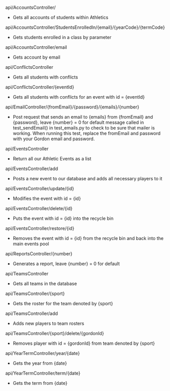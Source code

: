 api/AccountsController/
 - Gets all accounts of students within Athletics

api/AccountsController/StudentsEnrolledIn/{email}/{yearCode}/{termCode}
 - Gets students enrolled in a class by parameter

api/AccountsController/email
 - Gets account by email

api/ConflictsController
 - Gets all students with conflicts

api/ConflictsController/{eventId}
 - Gets all students with conflicts for an event with id = {eventId}

api/EmailController/{fromEmail}/{password}/{emails}/{number}
 - Post request that sends an email to {emails} from {fromEmail} and {password}, leave {number} = 0 for default message called in test_sendEmail() in test_emails.py to check to be sure that mailer is working.  When running this test, replace the fromEmail and password with your Gordon email and password.

api/EventsController
 - Return all our Athletic Events as a list

api/EventsController/add
 - Posts a new event to our database and adds all necessary players to it

api/EventsController/update/{id}
 - Modifies the event with id = {id}

api/EventsController/delete/{id}
 - Puts the event with id = {id} into the recycle bin

api/EventsController/restore/{id}
 - Removes the event with id = {id} from the recycle bin and back into the main events pool

api/ReportsController/{number}
 - Generates a report, leave {number} = 0 for default

api/TeamsController
 - Gets all teams in the database

api/TeamsController/{sport}
 - Gets the roster for the team denoted by {sport}

api/TeamsController/add
 - Adds new players to team rosters

api/TeamsController/{sport}/delete/{gordonId}
 - Removes player with id = {gordonId} from team denoted by {sport}

api/YearTermController/year/{date}
 - Gets the year from {date}

api/YearTermController/term/{date}
 - Gets the term from {date}


